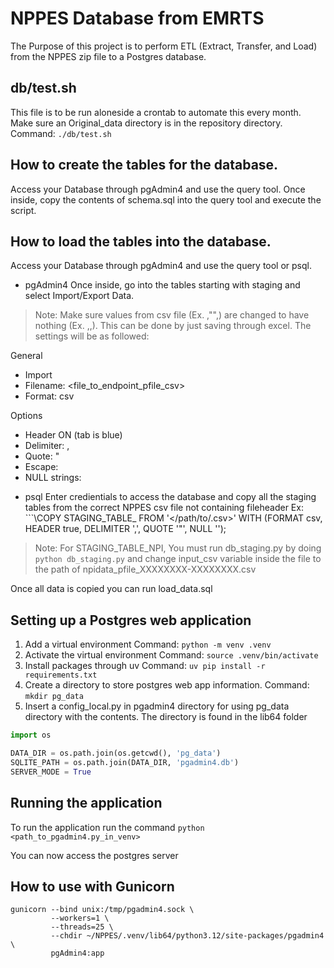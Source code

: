 # NPPES Database from EMRTS
The Purpose of this project is to perform ETL (Extract, Transfer, and Load) from the NPPES zip file to a Postgres database.

## db/test.sh
This file is to be run aloneside a crontab to automate this every month.
Make sure an Original_data directory is in the repository directory.
Command: `./db/test.sh`

## How to create the tables for the database.
Access your Database through pgAdmin4 and use the query tool.
Once inside, copy the contents of schema.sql into the query tool and execute the script.

## How to load the tables into the database.
Access your Database through pgAdmin4 and use the query tool or psql.
* pgAdmin4
Once inside, go into the tables starting with staging and select Import/Export Data.
> Note: Make sure values from csv file (Ex. ,"",) are changed to have nothing (Ex. ,,). This can be done by just saving through excel.
The settings will be as followed:

General
- Import
- Filename: <file_to_endpoint_pfile_csv>
- Format: csv

Options
- Header ON (tab is blue)
- Delimiter: ,
- Quote: "
- Escape: 
- NULL strings: 

* psql 
Enter credientials to access the database and copy all the staging tables from the correct NPPES csv file not containing fileheader
Ex: ```\COPY STAGING_TABLE_<NAME> FROM '</path/to/.csv>' WITH (FORMAT csv, HEADER true, DELIMITER ',', QUOTE '"', NULL '');
> Note: For STAGING_TABLE_NPI, You must run db_staging.py by doing `python db_staging.py` and change input_csv variable inside the file to the path of npidata_pfile_XXXXXXXX-XXXXXXXX.csv

Once all data is copied you can run load_data.sql
## Setting up a Postgres web application
1. Add a virtual environment
Command: `python -m venv .venv`
2. Activate the virtual environment
Command: `source .venv/bin/activate`
3. Install packages through uv
Command: `uv pip install -r requirements.txt`
4. Create a directory to store postgres web app information.
Command: `mkdir pg_data`
5. Insert a config_local.py in pgadmin4 directory for using pg_data directory with the contents. The directory is found in the lib64 folder
```python
import os

DATA_DIR = os.path.join(os.getcwd(), 'pg_data')
SQLITE_PATH = os.path.join(DATA_DIR, 'pgadmin4.db')
SERVER_MODE = True
```

## Running the application
To run the application run the command
`python <path_to_pgadmin4.py_in_venv>`

You can now access the postgres server


## How to use with Gunicorn
```
gunicorn --bind unix:/tmp/pgadmin4.sock \
         --workers=1 \
         --threads=25 \
         --chdir ~/NPPES/.venv/lib64/python3.12/site-packages/pgadmin4 \
         pgAdmin4:app
```
